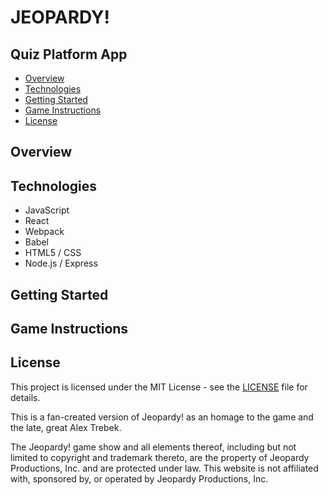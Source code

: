 # JEOPARDY!
## Quiz Platform App

* [Overview](https://github.com/j-gens/jeopardy#overview)
* [Technologies](https://github.com/j-gens/jeopardy#technologies)
* [Getting Started](https://github.com/j-gens/jeopardy#getting-started)
* [Game Instructions](https://github.com/j-gens/jeopardy#game-instructions)
* [License](https://github.com/j-gens/jeopardy#license)


## Overview



## Technologies

* JavaScript
* React
* Webpack
* Babel
* HTML5 / CSS
* Node.js / Express

## Getting Started



## Game Instructions



## License

This project is licensed under the MIT License - see the [LICENSE](https://github.com/j-gens/jeopardy/blob/master/LICENSE) file for details.

This is a fan-created version of Jeopardy! as an homage to the game and the late, great Alex Trebek.

The Jeopardy! game show and all elements thereof, including but not limited to copyright and trademark thereto, are the property of Jeopardy Productions, Inc. and are protected under law. This website is not affiliated with, sponsored by, or operated by Jeopardy Productions, Inc.